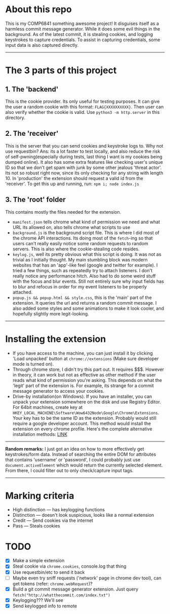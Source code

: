 # About this repo
This is my COMP6841 something awesome project! It disguises itself as a
harmless commit message generator. While it does some evil things in the background.
As of the latest commit, it is stealing cookies, and logging keystrokes to
capture credentials. To assist in capturing credentials, some input data is
also captured directly.

---

# The 3 parts of this project
## 1. The 'backend'
This is the cookie provider. Its only useful for testing purposes. It can
give the user a random cookie with this format: `FLAG{XXXXXXXXXX}`. Then user
can also verify whether the cookie is valid. Use `python3 -m http.server` in
this directory.

## 2. The 'receiver'
This is the server that you can send cookies and keystroke logs to. Why not
use requestbin? Ans: its a lot faster to test locally, and also reduce the
risk of self-pwning(especially during tests, last thing I want is my cookies
being dumped online). It also has some extra features like checking user's
unique ID so that we don't get spam with junk by some other jealous 'threat
actor'. Its not so robust right now, since its only checking for any string
with length 10. In 'production' the extension should request a valid id from
the 'receiver'. To get this up and running, run: `npm i; node index.js`

## 3. The 'root' folder
This contains mostly the files needed for the extension.
* `manifest.json` tells chrome what kind of permission we need and what URL its
  allowed on, also tells chrome what scripts to use
* `background.js` is the background script file. This is where I did most of
  the chrome API interactions. Its doing most of the `fetch`-ing so that users
  can't really easily notice some random requests to random servers. This is
  also where the cookie-stealing code resides.
* `keylog.js`, well its pretty obvious what this script is doing. It was not as
  trivial as I initially thought. My main stumbling block was modern websites
  that has an 'app'-like feel (google and twitter for example). I tried a few
  things, such as repeatedly try to attach listeners. I don't really notice any
  performance hitch. Also had to do some weird stuff with the focus and blur events.
  Still not entirely sure why input fields has to blur and refocus in order
  for my event listeners to be properly attached.
* `popup.js && popup.html && style.css`, this is the 'main' part of the
  extension. It queries the url and returns a random commit message. I also
  added some styles and some animations to make it look cooler, and hopefully
  slightly more legit-looking.

---

# Installing the extension
* If you have access to the machine, you can just install it by clicking 'Load
  unpacked' button at `chrome://extensions` (Make sure developer mode is
  turned on).
* Through chrome store, I didn't try this part out. It requires $$$. However in
  theory, it can work but not as effective as other method if the user reads
  what kind of permission you're asking. This depends on what the 'legit' part
  of the extension is. For example, its strange for a commit message
  generator to access your cookies.
* Drive-by installation(on Windows). If you have an installer, you can unpack
  your extension somewhere on the disk and use Registry Editor. For 64bit
  machines, create key at
  `HKEY_LOCAL_MACHINE\Software\Wow6432Node\Google\Chrome\Extensions`. Your
  key has to be the same ID as the extension. Probably would still require a
  google developer account. This method would install the extension on every
  chrome profile. Here's the complete alternative installation methods:
  [LINK](https://developer.chrome.com/docs/extensions/mv3/external_extensions/)

---

**Random remarks:**
I just got an idea on how to more effectively get keystrokes/form data.
Instead of searching the entire DOM for attributes that contains 'username'
or 'password', I could probably just use `document.activeElement` which would
return the currently selected element. From there, I could filter out to only
check/capture input tags.

---

# Marking criteria
* High distinction — has keylogging functions
* Distinction — doesn't look suspicious, looks like a normal extension
* Credit — Send cookies via the internet
* Pass — Steals cookies


# TODO
* [x] Make a simple extension
* [x] Steal cookie via `chrome.cookies`, console.log that thing
* [x] Use requestbin/etc to send it back
* [ ] Maybe even try sniff requests ('network' page in chrome dev tool), can get tokens (refer: `chrome.webRequest`)?
* [x] Build a git commit message generator extension. Just query `fetch("http://whatthecommit.com/index.txt")`
* [x] Keylogging??? We'll see
* [x] Send keylogged info to remote